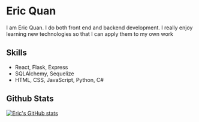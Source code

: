 

# Eric Quan
I am Eric Quan. I do both front end and backend development. I really enjoy learning new technologies so that I can apply them to my own work

## Skills
* React, Flask, Express
* SQLAlchemy, Sequelize
* HTML, CSS, JavaScript, Python, C#

## Github Stats
[![Eric's GitHub stats](https://github-readme-stats.vercel.app/api?username=equan1090)](https://github.com/anuraghazra/github-readme-stats)
<!--
**equan1090/equan1090** is a ✨ _special_ ✨ repository because its `README.md` (this file) appears on your GitHub profile.




- 🔭 I’m currently working on ...
- 🌱 I’m currently learning ...
- 👯 I’m looking to collaborate on ...
- 🤔 I’m looking for help with ...
- 💬 Ask me about ...
- 📫 How to reach me: ...
- 😄 Pronouns: ...
- ⚡ Fun fact: ...
-->
